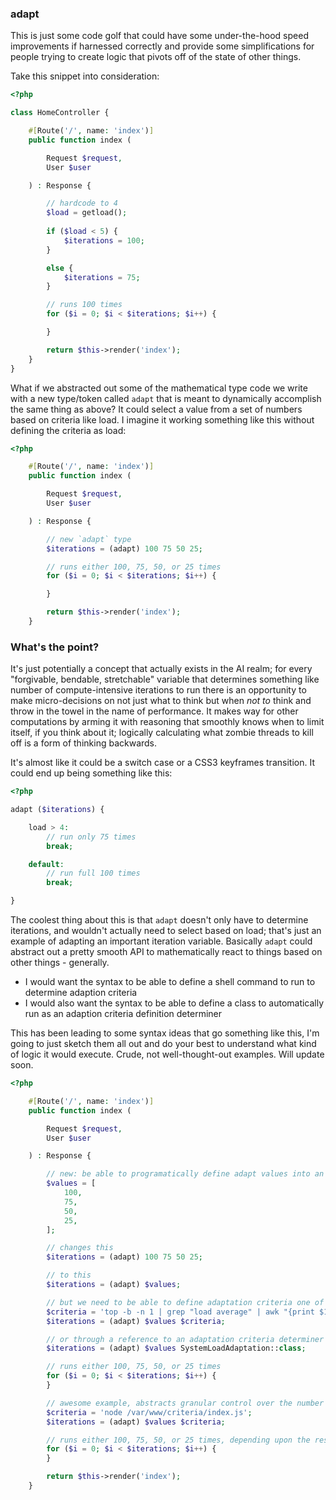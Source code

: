 ### adapt
This is just some code golf that could have some under-the-hood speed improvements if harnessed correctly and provide some simplifications for people trying to create logic that pivots off of the state of other things.

Take this snippet into consideration:

```php
<?php

class HomeController {

    #[Route('/', name: 'index')]
    public function index (

        Request $request,
        User $user

    ) : Response {

        // hardcode to 4
        $load = getload();
        
        if ($load < 5) {
            $iterations = 100;
        }

        else {
            $iterations = 75;
        }

        // runs 100 times
        for ($i = 0; $i < $iterations; $i++) {

        }

        return $this->render('index');
    }
}

```
What if we abstracted out some of the mathematical type code we write with a new type/token called `adapt` that is meant to dynamically accomplish the same thing as above? It could select a value from a set of numbers based on criteria like load. I imagine it working something like this without defining the criteria as load:
```php
<?php

    #[Route('/', name: 'index')]
    public function index (

        Request $request,
        User $user

    ) : Response {

        // new `adapt` type
        $iterations = (adapt) 100 75 50 25;

        // runs either 100, 75, 50, or 25 times
        for ($i = 0; $i < $iterations; $i++) {

        }

        return $this->render('index');
    }
```
### What's the point?
It's just potentially a concept that actually exists in the AI realm; for every "forgivable, bendable, stretchable" variable that determines something like number of compute-intensive iterations to run there is an opportunity to make micro-decisions on not just what to think but when *not to* think and throw in the towel in the name of performance. It makes way for other computations by arming it with reasoning that smoothly knows when to limit itself, if you think about it; logically calculating what zombie threads to kill off is a form of thinking backwards.

It's almost like it could be a switch case or a CSS3 keyframes transition. It could end up being something like this:
```php
<?php

adapt ($iterations) {

    load > 4:
        // run only 75 times
        break;

    default:
        // run full 100 times
        break;

}
```
The coolest thing about this is that `adapt` doesn't only have to determine iterations, and wouldn't actually need to select based on load; that's just an example of adapting an important iteration variable. Basically `adapt` could abstract out a pretty smooth API to mathematically react to things based on other things - generally.

- I would want the syntax to be able to define a shell command to run to determine adaption criteria
- I would also want the syntax to be able to define a class to automatically run as an adaption criteria definition determiner

This has been leading to some syntax ideas that go something like this, I'm going to just sketch them all out and do your best to understand what kind of logic it would execute. Crude, not well-thought-out examples. Will update soon.

```php
<?php

    #[Route('/', name: 'index')]
    public function index (

        Request $request,
        User $user

    ) : Response {

        // new: be able to programatically define adapt values into an arr
        $values = [
            100,
            75,
            50,
            25,
        ];

        // changes this
        $iterations = (adapt) 100 75 50 25;

        // to this
        $iterations = (adapt) $values;

        // but we need to be able to define adaptation criteria one of two ways:
        $criteria = 'top -b -n 1 | grep "load average" | awk "{print $10, $11, $12}"'; // a shell command, example command to determine system load
        $iterations = (adapt) $values $criteria;

        // or through a reference to an adaptation criteria determiner class
        $iterations = (adapt) $values SystemLoadAdaptation::class;

        // runs either 100, 75, 50, or 25 times
        for ($i = 0; $i < $iterations; $i++) {
        }

        // awesome example, abstracts granular control over the number of iterations to run to an external Node.js script
        $criteria = 'node /var/www/criteria/index.js';
        $iterations = (adapt) $values $criteria;

        // runs either 100, 75, 50, or 25 times, depending upon the result of the Node.js script
        for ($i = 0; $i < $iterations; $i++) {
        }

        return $this->render('index');
    }
```
